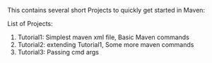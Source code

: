 This contains several short Projects to quickly get started in Maven:

List of Projects:

1. Tutorial1: Simplest maven xml file, Basic Maven commands
2. Tutorial2: extending Tutorial1, Some more maven commands
3. Tutorial3: Passing cmd args
